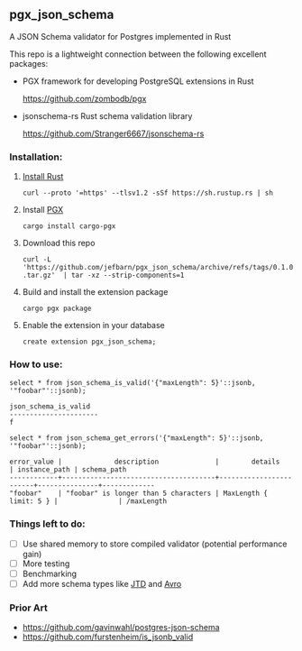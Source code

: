 ## pgx_json_schema

A JSON Schema validator for Postgres implemented in Rust

This repo is a lightweight connection between the following excellent packages:
* PGX framework for developing PostgreSQL extensions in Rust
  
  https://github.com/zombodb/pgx
* jsonschema-rs Rust schema validation library
  
  https://github.com/Stranger6667/jsonschema-rs

### Installation:

1. [Install Rust](https://www.rust-lang.org/tools/install)
    
    `curl --proto '=https' --tlsv1.2 -sSf https://sh.rustup.rs | sh`
   

2. Install [PGX](https://github.com/zombodb/pgx)
   
    `cargo install cargo-pgx`


3. Download this repo
   
    `curl -L 'https://github.com/jefbarn/pgx_json_schema/archive/refs/tags/0.1.0.tar.gz'  | tar -xz --strip-components=1`


4. Build and install the extension package
   
    `cargo pgx package`


5. Enable the extension in your database
   
   `create extension pgx_json_schema;`
### How to use:

```postgresql
select * from json_schema_is_valid('{"maxLength": 5}'::jsonb, '"foobar"'::jsonb);

json_schema_is_valid
----------------------
f
```


```postgresql
select * from json_schema_get_errors('{"maxLength": 5}'::jsonb, '"foobar"'::jsonb);

error_value |             description              |        details         | instance_path | schema_path
------------+--------------------------------------+------------------------+---------------+-------------
"foobar"    | "foobar" is longer than 5 characters | MaxLength { limit: 5 } |               | /maxLength
```


### Things left to do:

- [ ] Use shared memory to store compiled validator (potential performance gain)
- [ ] More testing
- [ ] Benchmarking
- [ ] Add more schema types like [JTD](https://jsontypedef.com/) and [Avro](https://avro.apache.org/)
 
### Prior Art
- https://github.com/gavinwahl/postgres-json-schema
- https://github.com/furstenheim/is_jsonb_valid